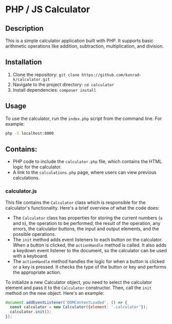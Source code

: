 # PHP / JS Calculator

## Description
This is a simple calculator application built with PHP. It supports basic arithmetic operations like addition, subtraction, multiplication, and division.



## Installation
1. Clone the repository: `git clone https://github.com/konrad-k/calculator.git`
2. Navigate to the project directory: `cd calculator`
3. Install dependencies: `composer install`

## Usage
To use the calculator, run the `index.php` script from the command line. For example:

```bash
php -S localhost:8000
```


## Contains:
- PHP code to include the `calculator.php` file, which contains the HTML logic for the calculator.
- A link to the `calculations.php` page, where users can view previous calculations.


### calculator.js
This file contains the `Calculator` class which is responsible for the calculator's functionality. Here's a brief overview of what the code does:

- The `Calculator` class has properties for storing the current numbers (`a` and `b`), the operation to be performed, the result of the operation, any errors, the calculator buttons, the input and output elements, and the possible operations.
- The `init` method adds event listeners to each button on the calculator. When a button is clicked, the `actionHandle` method is called. It also adds a keydown event listener to the document, so the calculator can be used with a keyboard.
- The `actionHandle` method handles the logic for when a button is clicked or a key is pressed. It checks the type of the button or key and performs the appropriate action.

To initialize a new Calculator object, you need to select the calculator element and pass it to the `Calculator` constructor. Then, call the `init` method on the new object. Here's an example:

```javascript
document.addEventListener('DOMContentLoaded', () => {
  const calculator = new Calculator({element: '.calculator'});
  calculator.init();
});